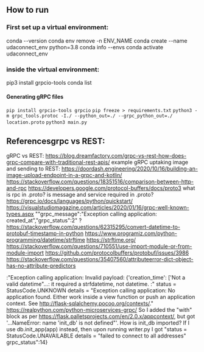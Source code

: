 ## How to run
### First set up a virtual environment:
conda --version 
conda env remove -n ENV_NAME
conda create --name udaconnect_env python=3.8
conda info --envs
conda activate udaconnect_env
### inside the virtual environment:
pip3 install grpcio-tools
conda list
#### Generating gRPC files
`pip install grpcio-tools grpcio`
`pip freeze > requirements.txt`
`python3 -m grpc_tools.protoc -I./ --python_out=./ --grpc_python_out=./ location.proto`
`python3 main.py`

## Referencesgrpc vs REST:
gRPC vs REST: https://blog.dreamfactory.com/grpc-vs-rest-how-does-grpc-compare-with-traditional-rest-apis/
example gRPC uptaking image and sending to REST: https://doordash.engineering/2020/10/16/building-an-image-upload-endpoint-in-a-grpc-and-kotlin/
https://stackoverflow.com/questions/18351516/comparison-between-http-and-rpc
https://developers.google.com/protocol-buffers/docs/proto3
what is rpc in .proto?
is message and service required in .proto?
https://grpc.io/docs/languages/python/quickstart/
https://visualstudiomagazine.com/articles/2020/01/16/grpc-well-known-types.aspx
""grpc_message":"Exception calling application: created_at","grpc_status":2" ?
https://stackoverflow.com/questions/62315295/convert-datetime-to-protobuf-timestamp-in-python
https://www.programiz.com/python-programming/datetime/strftime
https://strftime.org/
https://stackoverflow.com/questions/710551/use-import-module-or-from-module-import
https://github.com/protocolbuffers/protobuf/issues/3986
https://stackoverflow.com/questions/35407560/attributeerror-dict-object-has-no-attribute-predictors

:"Exception calling application: Invalid payload: {'creation_time': ['Not a valid datetime"...: it required a strfdatetime, not datetime.
:"	status = StatusCode.UNKNOWN
	details = "Exception calling application: No application found. Either work inside a view function or push an application context. See http://flask-sqlalchemy.pocoo.org/contexts/."
https://realpython.com/python-microservices-grpc/
So I added the "with" block as per https://flask.palletsprojects.com/en/2.0.x/appcontext/, but got '...NameError: name 'init_db' is not defined"'. How is init_db imported? If I use db.init_app(app) instead, then upon running writer.py I got "status = StatusCode.UNAVAILABLE details = "failed to connect to all addresses" grpc_status":14}
